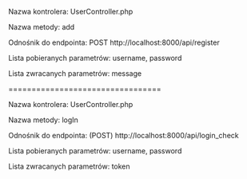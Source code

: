 Nazwa kontrolera: UserController.php

Nazwa metody: add

Odnośnik do endpointa: POST http://localhost:8000/api/register

Lista pobieranych parametrów: username, password

Lista zwracanych parametrów: message

=================================

Nazwa kontrolera: UserController.php

Nazwa metody: logIn

Odnośnik do endpointa: (POST) http://localhost:8000/api/login_check 

Lista pobieranych parametrów: username, password

Lista zwracanych parametrów: token
